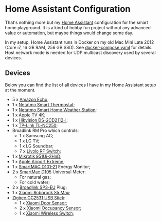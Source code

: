 # Home Assistant Configuration

That's nothing more but my [Home Assistant](https://www.home-assistant.io/) configuration for the smart home playground. It is a kind of hobby fun project without any advanced value or automation, but maybe things would change some day. 

In my setup, Home Assistant runs in Docker on my old Mac Mini Late 2012 (Core i7, 16 GB RAM, 256 GB SSD). See [docker-compose.yaml](docker-compose.yaml) for details. Host network mode is needed for UDP multicast discovery used by several devices.

## Devices 

Below you can find the list of all devices I have in my Home Assistant setup at the moment.

* 5 x [Amazon Echo](https://www.amazon.com/smart-home-devices/b?ie=UTF8&node=9818047011);
* 1 x [Netatmo Smart Thermostat](https://www.netatmo.com/en-eu/energy/thermostat);
* 1 x [Netatmo Smart Home Weather Station](https://www.netatmo.com/en-eu/weather/weatherstation);
* 1 x [Apple TV 4K](https://www.apple.com/apple-tv-4k/);
* 1 x [Hikvision DS-2CD2112-I](https://hikvision.ru/product/ds_2cd2112_i);
* 1 x [TP-Link TL-NC250](https://www.tp-link.com/latam/home-networking/cloud-camera/nc250/);
* Broadlink RM Pro which controls: 
    * 1 x Samsung AC;
    * 1 x LG TV;
    * 1 x LG Soundbar;
    * 7 x [Livolo RF Switch](https://www.livoloeurope.eu/);
* 1 x [Mikrotik 951Ui-2HnD](https://mikrotik.com/product/RB951Ui-2HnD);
* 1 x [Apple Airport Extreme](https://support.apple.com/airport);
* 1 x [SmartMAC D101-21](https://smart-mac.com/en/) Energy Monitor;
* 2 x [SmartMac D105](https://smart-mac.com/en/) Universal Meter:
    * For natural gas;
    * For cold water;
* 2 x [Broadlink SP3-EU](https://broadlink.ru/broadlink-sp3-) Plug;
* 1 x [Xiaomi Roborock S5 Max](https://us.roborock.com/pages/roborock-s5-max);
* [Zigbee CC2531 USB Stick](https://www.itead.cc/cc2531-usb-dongle.html):
    * 1 x [Xiaomi Door Sensor](https://xiaomi-mi.com/sockets-and-sensors/xiaomi-mi-door-window-sensors/);
    * 2 x [Xiaomi Occupancy Sensor](https://xiaomi-mi.com/sockets-and-sensors/xiaomi-mi-occupancy-sensor/);
    * 1 x [Xiaomi Wireless Switch](https://xiaomi-mi.com/sockets-and-sensors/xiaomi-mi-wireless-switch/);